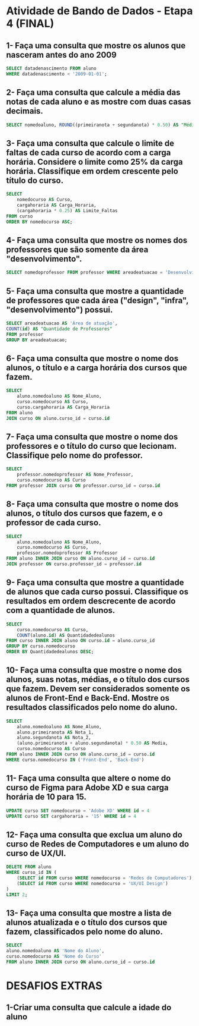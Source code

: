 # Atividade de Bando de Dados - Etapa 4 (FINAL)

## 1- Faça uma consulta que mostre os alunos que nasceram antes do ano 2009

```sql
SELECT datadenascimento FROM aluno 
WHERE datadenascimento < '2009-01-01';
```

## 2- Faça uma consulta que calcule a média das notas de cada aluno e as mostre com duas casas decimais.

```sql
SELECT nomedoaluno, ROUND((primeiranota + segundanota) * 0.50) AS "Média das notas" FROM aluno;
```

## 3- Faça uma consulta que calcule o limite de faltas de cada curso de acordo com a carga horária. Considere o limite como 25% da carga horária. Classifique em ordem crescente pelo título do curso.

```sql
SELECT 
    nomedocurso AS Curso, 
    cargahoraria AS Carga_Horaria, 
    (cargahoraria * 0.25) AS Limite_Faltas
FROM curso
ORDER BY nomedocurso ASC;
```

## 4- Faça uma consulta que mostre os nomes dos professores que são somente da área "desenvolvimento".

```sql
SELECT nomedoprofessor FROM professor WHERE areadeatuacao = 'Desenvolvimento'
```

## 5- Faça uma consulta que mostre a quantidade de professores que cada área ("design", "infra", "desenvolvimento") possui.

```sql
SELECT areadeatuacao AS 'Área de atuação',
COUNT(id) AS "Quantidade de Professores"
FROM professor
GROUP BY areadeatuacao;
```

## 6- Faça uma consulta que mostre o nome dos alunos, o título e a carga horária dos cursos que fazem.

```sql
SELECT 
    aluno.nomedoaluno AS Nome_Aluno, 
    curso.nomedocurso AS Curso, 
    curso.cargahoraria AS Carga_Horaria
FROM aluno
JOIN curso ON aluno.curso_id = curso.id
```

## 7- Faça uma consulta que mostre o nome dos professores e o título do curso que lecionam. Classifique pelo nome do professor.

```sql
SELECT 
    professor.nomedoprofessor AS Nome_Professor, 
    curso.nomedocurso AS Curso
FROM professor JOIN curso ON professor.curso_id = curso.id 
```

## 8- Faça uma consulta que mostre o nome dos alunos, o título dos cursos que fazem, e o professor de cada curso.

```sql
SELECT 
    aluno.nomedoaluno AS Nome_Aluno, 
    curso.nomedocurso AS Curso, 
    professor.nomedoprofessor AS Professor
FROM aluno INNER JOIN curso ON aluno.curso_id = curso.id
JOIN professor ON curso.professor_id = professor.id
```

## 9-  Faça uma consulta que mostre a quantidade de alunos que cada curso possui. Classifique os resultados em ordem descrecente de acordo com a quantidade de alunos.

```sql
SELECT 
    curso.nomedocurso AS Curso, 
    COUNT(aluno.id) AS Quantidadedealunos
FROM curso INNER JOIN aluno ON curso.id = aluno.curso_id
GROUP BY curso.nomedocurso
ORDER BY Quantidadedealunos DESC;
```

## 10- Faça uma consulta que mostre o nome dos alunos, suas notas, médias, e o título dos cursos que fazem. Devem ser considerados somente os alunos de Front-End e Back-End. Mostre os resultados classificados pelo nome do aluno.

```sql
SELECT 
    aluno.nomedoaluno AS Nome_Aluno, 
    aluno.primeiranota AS Nota_1, 
    aluno.segundanota AS Nota_2, 
    (aluno.primeiranota + aluno.segundanota) * 0.50 AS Media, 
    curso.nomedocurso AS Curso
FROM aluno INNER JOIN curso ON aluno.curso_id = curso.id
WHERE curso.nomedocurso IN ('Front-End', 'Back-End')
```

## 11- Faça uma consulta que altere o nome do curso de Figma para Adobe XD e sua carga horária de 10 para 15.

```sql
UPDATE curso SET nomedocurso = 'Adobe XD' WHERE id = 4
UPDATE curso SET cargahoraria = '15' WHERE id = 4
```

## 12- Faça uma consulta que exclua um aluno do curso de Redes de Computadores e um aluno do curso de UX/UI.

```sql
DELETE FROM aluno
WHERE curso_id IN (
    (SELECT id FROM curso WHERE nomedocurso = 'Redes de Computadores'),
    (SELECT id FROM curso WHERE nomedocurso = 'UX/UI Design')
)
LIMIT 2;
```

## 13- Faça uma consulta que mostre a lista de alunos atualizada e o título dos cursos que fazem, classificados pelo nome do aluno.

```sql
SELECT 
aluno.nomedoaluno AS 'Nome do Aluno',
curso.nomedocurso AS 'Nome do Curso'
FROM aluno INNER JOIN curso ON aluno.curso_id = curso.id
```

# DESAFIOS EXTRAS

## 1-Criar uma consulta que calcule a idade do aluno
